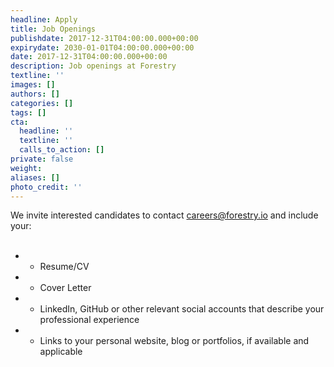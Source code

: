 ```yaml
---
headline: Apply
title: Job Openings
publishdate: 2017-12-31T04:00:00.000+00:00
expirydate: 2030-01-01T04:00:00.000+00:00
date: 2017-12-31T04:00:00.000+00:00
description: Job openings at Forestry
textline: ''
images: []
authors: []
categories: []
tags: []
cta:
  headline: ''
  textline: ''
  calls_to_action: []
private: false
weight: 
aliases: []
photo_credit: ''
---
```

We invite interested candidates to contact [careers@forestry.io](mailto:careers@forestry.io) and include your:
<br/>
<br/>

- - Resume/CV
- - Cover Letter
- - LinkedIn, GitHub or other relevant social accounts that describe your professional experience
- - Links to your personal website, blog or portfolios, if available and applicable  

<!--more-->
